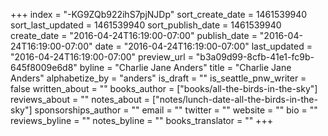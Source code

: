 +++
index = "-KG9ZQb922ihS7pjNJDp"
sort_create_date = 1461539940
sort_last_updated = 1461539940
sort_publish_date = 1461539940
create_date = "2016-04-24T16:19:00-07:00"
publish_date = "2016-04-24T16:19:00-07:00"
date = "2016-04-24T16:19:00-07:00"
last_updated = "2016-04-24T16:19:00-07:00"
preview_url = "b3a09d99-8cfb-41e1-fc9b-645f8009e6d8"
byline = "Charlie Jane Anders"
title = "Charlie Jane Anders"
alphabetize_by = "anders"
is_draft = ""
is_seattle_pnw_writer = false
written_about = ""
books_author = ["books/all-the-birds-in-the-sky"]
reviews_about = ""
notes_about = ["notes/lunch-date-all-the-birds-in-the-sky"]
sponsorships_author = ""
email = ""
twitter = ""
website = ""
bio = ""
reviews_byline = ""
notes_byline = ""
books_translator = ""
+++
